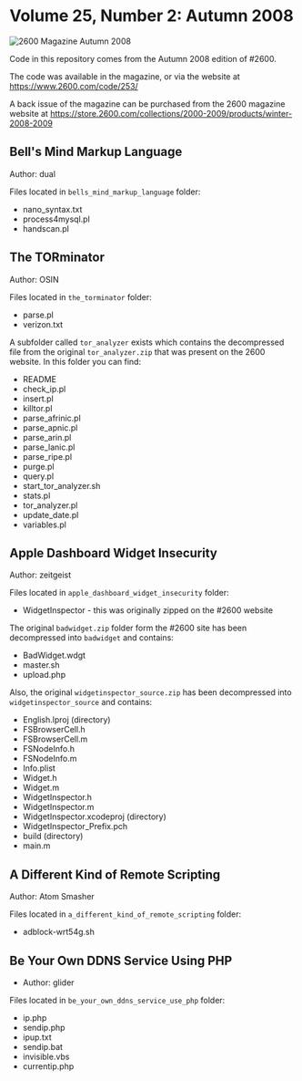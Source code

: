 # Volume 25, Number 2: Autumn 2008

![2600 Magazine Autumn 2008](https://www.2600.com/sites/default/files/styles/large/public/fa081.gif)

Code in this repository comes from the Autumn 2008 edition of #2600.

The code was available in the magazine, or via the website at https://www.2600.com/code/253/

A back issue of the magazine can be purchased from the 2600 magazine website at https://store.2600.com/collections/2000-2009/products/winter-2008-2009

## Bell's Mind Markup Language

Author: dual

Files located in `bells_mind_markup_language` folder:

* nano_syntax.txt
* process4mysql.pl
* handscan.pl

## The TORminator

Author: OSIN


Files located in `the_torminator` folder:

* parse.pl
* verizon.txt

A subfolder called `tor_analyzer` exists which contains the decompressed file from the original `tor_analyzer.zip` that was present on the 
2600 website. In this folder you can find:

* README
* check_ip.pl
* insert.pl
* killtor.pl
* parse_afrinic.pl
* parse_apnic.pl
* parse_arin.pl
* parse_lanic.pl
* parse_ripe.pl
* purge.pl
* query.pl
* start_tor_analyzer.sh
* stats.pl
* tor_analyzer.pl
* update_date.pl
* variables.pl


## Apple Dashboard Widget Insecurity

Author: zeitgeist


Files located in `apple_dashboard_widget_insecurity` folder:

* WidgetInspector - this was originally zipped on the #2600 website

The original `badwidget.zip` folder form the #2600 site has been decompressed into `badwidget` and contains:

*  BadWidget.wdgt
*  master.sh
*  upload.php


Also, the original `widgetinspector_source.zip` has been decompressed into `widgetinspector_source` and contains:

* English.lproj (directory)
* FSBrowserCell.h
* FSBrowserCell.m
* FSNodeInfo.h
* FSNodeInfo.m
* Info.plist
* Widget.h
* Widget.m
* WidgetInspector.h
* WidgetInspector.m
* WidgetInspector.xcodeproj (directory)
* WidgetInspector_Prefix.pch
* build (directory)
* main.m


 
## A Different Kind of Remote Scripting

Author: Atom Smasher

Files located in `a_different_kind_of_remote_scripting` folder:

* adblock-wrt54g.sh

## Be Your Own DDNS Service Using PHP

* Author: glider

Files located in `be_your_own_ddns_service_use_php` folder:

* ip.php
* sendip.php
* ipup.txt
* sendip.bat
* invisible.vbs
* currentip.php
